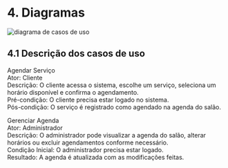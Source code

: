 # 4. Diagramas

![diagrama de casos de uso](/images/diagrama1.png)


## 4.1 Descrição dos casos de uso

Agendar Serviço<br>
Ator: Cliente<br>
Descrição: O cliente acessa o sistema, escolhe um serviço, seleciona um horário disponível e confirma o agendamento.<br>
Pré-condição: O cliente precisa estar logado no sistema.<br>
Pós-condição: O serviço é registrado como agendado na agenda do salão.<br>


Gerenciar Agenda<br>
Ator: Administrador<br>
Descrição: O administrador pode visualizar a agenda do salão, alterar horários ou excluir agendamentos conforme necessário.<br>
Condição Inicial: O administrador precisa estar logado.<br>
Resultado: A agenda é atualizada com as modificações feitas.<br>


